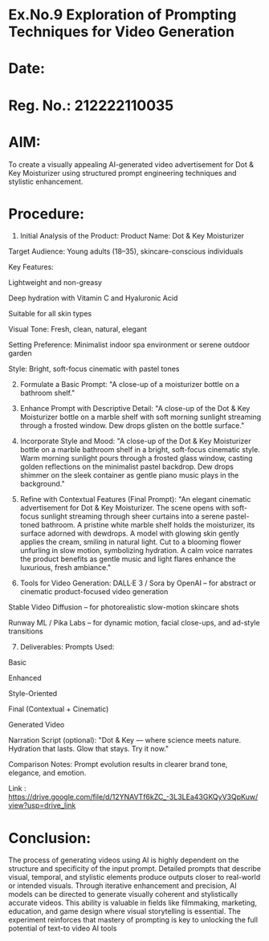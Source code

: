 # Ex.No.9 Exploration of Prompting Techniques for Video Generation

# Date:
# Reg. No.: 212222110035
# AIM:
To create a visually appealing AI-generated video advertisement for Dot & Key Moisturizer using structured prompt engineering techniques and stylistic enhancement.

# Procedure:
1. Initial Analysis of the Product:
Product Name: Dot & Key Moisturizer

Target Audience: Young adults (18–35), skincare-conscious individuals

Key Features:

Lightweight and non-greasy

Deep hydration with Vitamin C and Hyaluronic Acid

Suitable for all skin types

Visual Tone: Fresh, clean, natural, elegant

Setting Preference: Minimalist indoor spa environment or serene outdoor garden

Style: Bright, soft-focus cinematic with pastel tones

2. Formulate a Basic Prompt:
"A close-up of a moisturizer bottle on a bathroom shelf."

3. Enhance Prompt with Descriptive Detail:
"A close-up of the Dot & Key Moisturizer bottle on a marble shelf with soft morning sunlight streaming through a frosted window. Dew drops glisten on the bottle surface."

4. Incorporate Style and Mood:
"A close-up of the Dot & Key Moisturizer bottle on a marble bathroom shelf in a bright, soft-focus cinematic style. Warm morning sunlight pours through a frosted glass window, casting golden reflections on the minimalist pastel backdrop. Dew drops shimmer on the sleek container as gentle piano music plays in the background."

5. Refine with Contextual Features (Final Prompt):
"An elegant cinematic advertisement for Dot & Key Moisturizer. The scene opens with soft-focus sunlight streaming through sheer curtains into a serene pastel-toned bathroom. A pristine white marble shelf holds the moisturizer, its surface adorned with dewdrops. A model with glowing skin gently applies the cream, smiling in natural light. Cut to a blooming flower unfurling in slow motion, symbolizing hydration. A calm voice narrates the product benefits as gentle music and light flares enhance the luxurious, fresh ambiance."

6. Tools for Video Generation:
DALL·E 3 / Sora by OpenAI – for abstract or cinematic product-focused video generation

Stable Video Diffusion – for photorealistic slow-motion skincare shots

Runway ML / Pika Labs – for dynamic motion, facial close-ups, and ad-style transitions

7. Deliverables:
Prompts Used:

Basic

Enhanced

Style-Oriented

Final (Contextual + Cinematic)

Generated Video

Narration Script (optional):
"Dot & Key — where science meets nature. Hydration that lasts. Glow that stays. Try it now."

Comparison Notes: Prompt evolution results in clearer brand tone, elegance, and emotion.

Link : https://drive.google.com/file/d/12YNAVTf6kZC_-3L3LEa43GKQyV3QpKuw/view?usp=drive_link

# Conclusion:
The process of generating videos using AI is highly dependent on the structure and specificity of the
input prompt. Detailed prompts that describe visual, temporal, and stylistic elements produce outputs
closer to real-world or intended visuals. Through iterative enhancement and precision, AI models can be
directed to generate visually coherent and stylistically accurate videos. This ability is valuable in fields like
filmmaking, marketing, education, and game design where visual storytelling is essential.
The experiment reinforces that mastery of prompting is key to unlocking the full potential of text-to video AI tools
